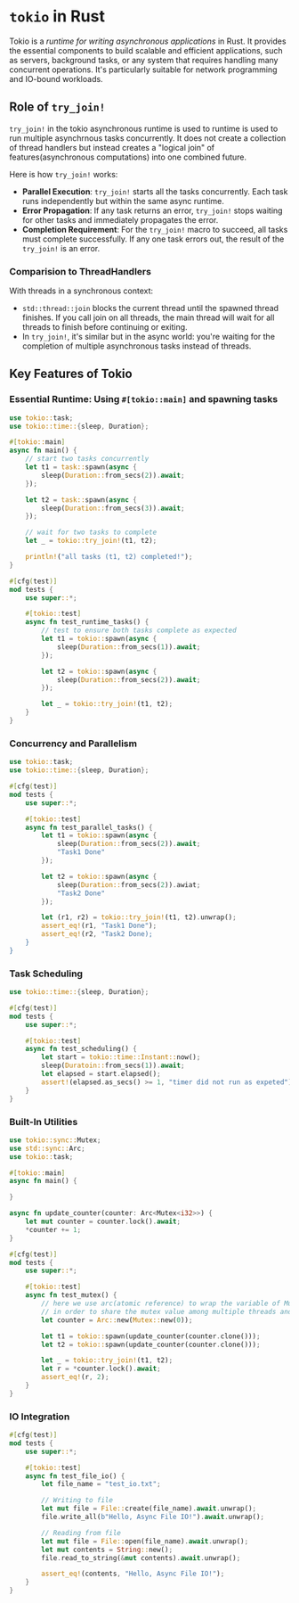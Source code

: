 # `tokio` in Rust

Tokio is a _runtime for writing asynchronous applications_ in Rust. It provides the essential components to build scalable and efficient applications, such as servers, background tasks, or any system that requires handling many concurrent operations. It's particularly suitable for network programming and IO-bound workloads.

## Role of `try_join!`

`try_join!` in the tokio asynchronous runtime is used to runtime is used to run multiple asynchrnous tasks concurrently. It does not create a collection of thread handlers but instead creates a "logical join" of features(asynchronous computations) into one combined future.

Here is how `try_join!` works:

- **Parallel Execution**: `try_join!` starts all the tasks concurrently. Each task runs independently but within the same async runtime.
- **Error Propagation**: If any task returns an error, `try_join!` stops waiting for other tasks and immediately propagates the error.
- **Completion Requirement**: For the `try_join!` macro to succeed, all tasks must complete successfully. If any one task errors out, the result of the `try_join!` is an error.

### Comparision to ThreadHandlers

With threads in a synchronous context:

- `std::thread::join` blocks the current thread until the spawned thread finishes. If you call join on all threads, the main thread will wait for all threads to finish before continuing or exiting.
- In `try_join!`, it's similar but in the async world: you're waiting for the completion of multiple asynchronous tasks instead of threads.

## Key Features of Tokio

### Essential Runtime: Using `#[tokio::main]` and spawning tasks

```rust
use tokio::task;
use tokio::time::{sleep, Duration};

#[tokio::main]
async fn main() {
    // start two tasks concurrently
    let t1 = task::spawn(async {
        sleep(Duration::from_secs(2)).await;
    });

    let t2 = task::spawn(async {
        sleep(Duration::from_secs(3)).await;
    });

    // wait for two tasks to complete
    let _ = tokio::try_join!(t1, t2);

    println!("all tasks (t1, t2) completed!");
}

#[cfg(test)]
mod tests {
    use super::*;

    #[tokio::test]
    async fn test_runtime_tasks() {
        // test to ensure both tasks complete as expected
        let t1 = tokio::spawn(async {
            sleep(Duration::from_secs(1)).await;
        });

        let t2 = tokio::spawn(async {
            sleep(Duration::from_secs(2)).await;
        });

        let _ = tokio::try_join!(t1, t2);
    }
}
```

### Concurrency and Parallelism

```rust
use tokio::task;
use tokio::time::{sleep, Duration};

#[cfg(test)]
mod tests {
    use super::*;

    #[tokio::test]
    async fn test_parallel_tasks() {
        let t1 = tokio::spawn(async {
            sleep(Duration::from_secs(2)).await;
            "Task1 Done"
        });

        let t2 = tokio::spawn(async {
            sleep(Duration::from_secs(2)).awiat;
            "Task2 Done"
        });

        let (r1, r2) = tokio::try_join!(t1, t2).unwrap();
        assert_eq!(r1, "Task1 Done");
        assert_eq!(r2, "Task2 Done);
    }
}
```

### Task Scheduling

```rust
use tokio::time::{sleep, Duration};

#[cfg(test)]
mod tests {
    use super::*;

    #[tokio::test]
    async fn test_scheduling() {
        let start = tokio::time::Instant::now();
        sleep(Duratoin::from_secs(1)).await;
        let elapsed = start.elapsed();
        assert!(elapsed.as_secs() >= 1, "timer did not run as expeted");
    }
}
```

### Built-In Utilities

```rust
use tokio::sync::Mutex;
use std::sync::Arc;
use tokio::task;

#[tokio::main]
async fn main() {

}

async fn update_counter(counter: Arc<Mutex<i32>>) {
    let mut counter = counter.lock().await;
    *counter += 1;
}

#[cfg(test)]
mod tests {
    use super::*;

    #[tokio::test]
    async fn test_mutex() {
        // here we use arc(atomic reference) to wrap the variable of Mutex
        // in order to share the mutex value among multiple threads and guarantee read&write thread safe
        let counter = Arc::new(Mutex::new(0));

        let t1 = tokio::spawn(update_counter(counter.clone()));
        let t2 = tokio::spawn(update_counter(counter.clone()));

        let _ = tokio::try_join!(t1, t2);
        let r = *counter.lock().await;
        assert_eq!(r, 2);
    }
}
```

### IO Integration

```rust
#[cfg(test)]
mod tests {
    use super::*;

    #[tokio::test]
    async fn test_file_io() {
        let file_name = "test_io.txt";

        // Writing to file
        let mut file = File::create(file_name).await.unwrap();
        file.write_all(b"Hello, Async File IO!").await.unwrap();

        // Reading from file
        let mut file = File::open(file_name).await.unwrap();
        let mut contents = String::new();
        file.read_to_string(&mut contents).await.unwrap();

        assert_eq!(contents, "Hello, Async File IO!");
    }
}
```
